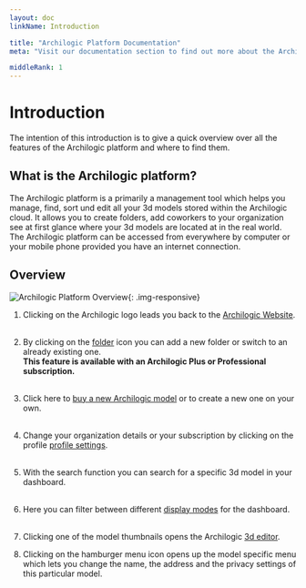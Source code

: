 ```yaml
---
layout: doc
linkName: Introduction

title: "Archilogic Platform Documentation"
meta: "Visit our documentation section to find out more about the Archilogic platform and all of its features available to 3D model makers."

middleRank: 1
---
```


# Introduction  
The intention of this introduction is to give a quick overview over all the features of the Archilogic platform and where to find them.

## What is the Archilogic platform?  
The Archilogic platform is a primarily a management tool which helps you manage, find, sort und edit all your 3d models stored within the Archilogic cloud.
It allows you to create folders, add coworkers to your organization see at first glance where your 3d models are located at in the real world. The Archilogic platform can be accessed from everywhere by computer or your mobile phone provided you have an internet connection.

## Overview
![Archilogic Platform Overview]({{site.baseurl}}/assets/images/Platform-Intro-Overview.jpg){: .img-responsive}

1. Clicking on the Archilogic logo leads you back to the [Archilogic Website](https://about.archilogic.com).<br><br>

2. By clicking on the [folder]({{site.baseurl}}/en/platform/folders/index.html) icon you can add a new folder or switch to an already existing one. <br> **This feature is available with an Archilogic Plus or Professional subscription.**<br><br>

3. Click here to [buy a new Archilogic model]({{site.baseurl}}/en/platform/new-model/index.html) or to create a new one on your own.<br><br>

4. Change your organization details or your subscription by clicking on the profile [profile settings]({{site.baseurl}}/en/platform/settings/index.html).<br><br>

5. With the search function you can search for a specific 3d model in your dashboard.<br><br>

6. Here you can filter between different [display modes]({{site.baseurl}}/en/platform/dashboard/index.html) for the dashboard.<br><br>

7. Clicking one of the model thumbnails opens the Archilogic [3d editor]({{site.baseurl}}/en/3d-editor/introduction/index.html).

8. Clicking on the hamburger menu icon opens up the model specific menu which lets you change the name, the address and the privacy settings of this particular model.
